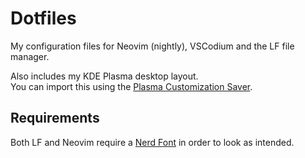 # Dotfiles

My configuration files for Neovim (nightly), VSCodium and the LF file manager.

Also includes my KDE Plasma desktop layout.  
You can import this using the [Plasma Customization Saver](https://store.kde.org/p/1298955/).

## Requirements

Both LF and Neovim require a [Nerd Font](https://www.nerdfonts.com/) in order to look as intended.
